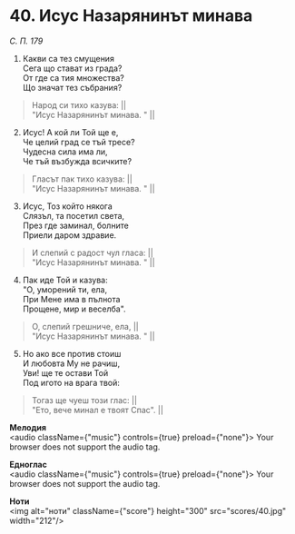 # 40. Исус Назарянинът минава

_С. П. 179_

1. Какви са тез смущения  
Сега що стават из града?  
От где са тия множества?  
Що значат тез събрания?  

> Народ си тихо казува: ||  
> "Исус Назарянинът минава. " ||

2. Исус! А кой ли Той ще е,  
Че целий град се тъй тресе?  
Чудесна сила има ли,  
Че тъй възбужда всичките?  

> Гласът пак тихо казува: ||  
> "Исус Назарянинът минава. " ||

3. Исус, Тоз който някога  
Слязъл, та посетил света,  
През где заминал, болните  
Приели даром здравие.  

> И слепий с радост чул гласа: ||  
> "Исус Назарянинът минава. " ||

4. Пак иде Той и казува:  
"О, уморений ти, ела,  
При Мене има в пълнота  
Прощене, мир и веселба".  

> О, слепий грешниче, ела, ||  
> "Исус Назарянинът минава. " ||

5. Но ако все против стоиш  
И любовта Му не рачиш,  
Уви! ще те остави Той  
Под игото на врага твой:  

> Тогаз ще чуеш този глас: ||  
> "Ето, вече минал е твоят Спас". ||

**Мелодия**  
<audio className={"music"} controls={true} preload={"none"}>
    <source src="mp3/40.mp3" type="audio/mpeg"/>
    Your browser does not support the audio tag.
</audio>

**Едноглас**  
<audio className={"music"} controls={true} preload={"none"}>
    <source src="transp/40.mp3" type="audio/mpeg"/>
    Your browser does not support the audio tag.
</audio>

**Ноти**  
<img alt="ноти" className={"score"} height="300" src="scores/40.jpg" width="212"/>
